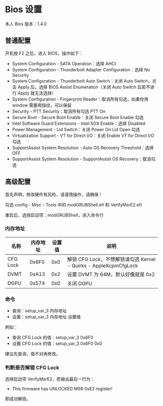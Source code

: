 # Bios 设置

本人 Bios 版本：1.4.0

## 普通配置

开机按 F2 之后，进入 BIOS，操作如下：

- System Configuration - SATA Operation：选择 AHCI
- System Configuration - Thunderbolt Adapter Configuration：选择 No Security
- System Configuration - Thunderbolt Auto Switch：关闭 Auto Switch，点击 Apply 后，选择 BIOS Assist Enumeration（关闭 Auto Switch 后若不进行 Apply 就无法选择）
- System Configuration - Fingerprint Reader：取消所有勾选，如果你用 window 需要用指纹，可以保留
- Security - PTT Security：取消所有勾选 PTT On
- Secure Boot - Secure Boot Enable：关闭 Secure Boot Enable 勾选
- Intel Software Guard Extensions - Intel SGX Enable：选择 Disabled
- Power Management - Lid Switch：关闭 Power On Lid Open 勾选
- Virtualization Support - VT for Direct I/O：关闭 Enable VT for Direct I/O 勾选
- SupportAssist System Resolution - Auto OS Recovery Threshold：选择 OFF
- SupportAssist System Resolution - SupportAssist OS Recovery：取消勾选

## 高级配置

首先声明，修改硬件有风险，请谨慎操作，请确保！

勾选 config - Misc - Tools 中的 modGRUBShell.efi 和 VerifyMsrE2.efi

重启后，选择启动项：modGRUBShell，进入命令行

### 内存地址

| 名称     | 内存地址 | 设置值 | 说明                                                             |
| -------- | -------- | ------ | ---------------------------------------------------------------- |
| CFG Lock | 0x6F0    | 0x0    | 解锁 CFG Lock，不想解锁请勾选 Kernel - Quirks - AppleXcpmCfgLock |
| DVMT     | 0xA13    | 0x2    | 设置 DVMT 为 64M，默认好像就是 0x2                               |
| DGPU     | 0x574    | 0x0    | 关闭 DGPU                                                        |

### 命令

- 查询：setup_var_3 内存地址
- 设置：setup_var_3 内存地址 设置值

例如：

- 查询 CFG Lock 的值：setup_var_3 0x6F0
- 设置 CFG Lock 的值：setup_var_3 0x6F0 0x0

建议先查询，值不对再修改。

### 判断是否解锁 CFG Lock

选择启动项 VerifyMsrE2，若输出最后一行为：

- This firmware has UNLOCKED MSR 0xE2 register!

即成功解锁。
